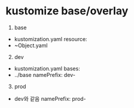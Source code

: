 # kustomize base/overlay
1. base
- kustomization.yaml
resource:
- ~Object.yaml

2. dev
- kustomization.yaml
bases:
- ../base
namePrefix: dev-

3. prod
- dev와 같음 
namePrefix: prod-